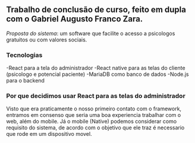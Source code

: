 ## Trabalho de conclusão de curso, feito em dupla com o Gabriel Augusto Franco Zara.

*Proposta do sistema*: um software que facilite o acesso a psicologos gratuitos ou com valores sociais.

### Tecnologias
-React para a tela do administrador
-React native para as telas do cliente (psicologo e potencial paciente)
-MariaDB como banco de dados
-Node.js para o backend

### Por que decidimos usar React para as telas do administrador
Visto que era praticamente o nosso primeiro contato com o framework, entramos em consenso que seria uma boa experiencia trabalhar com o web, além do mobile.
Já o mobile (Native) podemos considerar como requisito do sistema, de acordo com o objetivo que ele traz é necessario que rode em um dispositivo movel.

